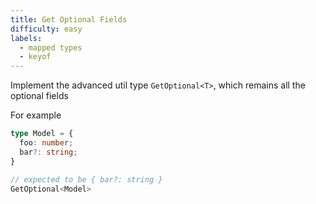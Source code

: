 ```yaml
---
title: Get Optional Fields
difficulty: easy
labels: 
  - mapped types
  - keyof
---
```

Implement the advanced util type `GetOptional<T>`, which remains all the optional fields

For example

```ts
type Model = {
  foo: number; 
  bar?: string;
}

// expected to be { bar?: string }
GetOptional<Model> 
```

